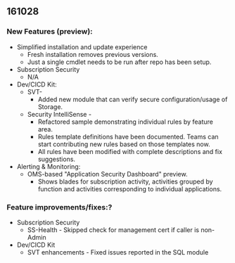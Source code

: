 ## 161028 
### New Features (preview): 
* Simplified installation and update experience 
	* Fresh installation removes previous versions. 	
	* Just a single cmdlet needs to be run after repo has been setup. 
* Subscription Security 
	* N/A 
* Dev/CICD Kit: 
	* SVT- 
		* Added new module that can verify secure configuration/usage of Storage. 
	* Security IntelliSense -  
		* Refactored sample demonstrating individual rules by feature area. 
		* Rules template definitions have been documented. Teams can start contributing new rules based on those templates now. 
		* All rules have been modified with complete descriptions and fix suggestions. 
* Alerting & Monitoring: 
	* OMS-based "Application Security Dashboard" preview. 
		* Shows blades for subscription activity, activities grouped by function and activities corresponding to individual applications. 

### Feature improvements/fixes:? 
* Subscription Security 
	* SS-Health - Skipped check for management cert if caller is non-Admin 
* Dev/CICD Kit 
	* SVT enhancements - Fixed issues reported in the SQL module 